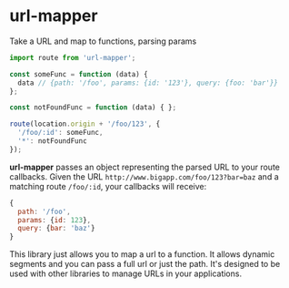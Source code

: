 # url-mapper
Take a URL and map to functions, parsing params

```js
import route from 'url-mapper';

const someFunc = function (data) {
  data // {path: '/foo', params: {id: '123'}, query: {foo: 'bar'}}
};

const notFoundFunc = function (data) { };

route(location.origin + '/foo/123', {
  '/foo/:id': someFunc,
  '*': notFoundFunc
});
```
**url-mapper** passes an object representing the parsed URL to your route callbacks. Given the URL `http://www.bigapp.com/foo/123?bar=baz` and a matching route `/foo/:id`, your callbacks will receive:
```js
{
  path: '/foo',
  params: {id: 123},
  query: {bar: 'baz'}
}
```

This library just allows you to map a url to a function. It allows dynamic segments and you can pass a full url or just the path. It's designed to be used with other libraries to manage URLs in your applications.
